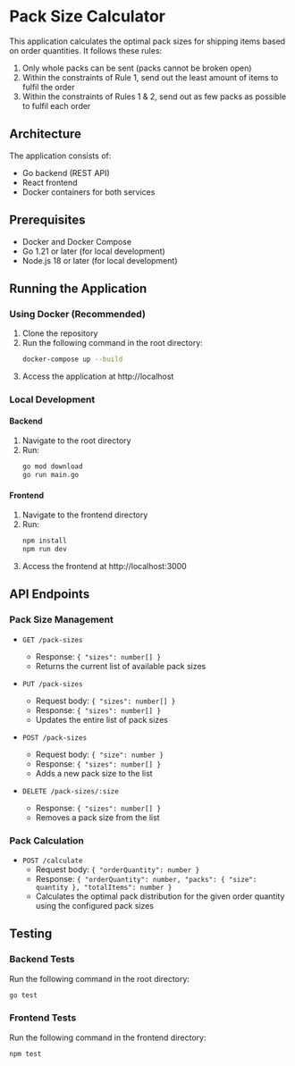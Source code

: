 # Pack Size Calculator

This application calculates the optimal pack sizes for shipping items based on order quantities. It follows these rules:
1. Only whole packs can be sent (packs cannot be broken open)
2. Within the constraints of Rule 1, send out the least amount of items to fulfil the order
3. Within the constraints of Rules 1 & 2, send out as few packs as possible to fulfil each order

## Architecture

The application consists of:
- Go backend (REST API)
- React frontend
- Docker containers for both services

## Prerequisites

- Docker and Docker Compose
- Go 1.21 or later (for local development)
- Node.js 18 or later (for local development)

## Running the Application

### Using Docker (Recommended)

1. Clone the repository
2. Run the following command in the root directory:
   ```bash
   docker-compose up --build
   ```
3. Access the application at http://localhost

### Local Development

#### Backend
1. Navigate to the root directory
2. Run:
   ```bash
   go mod download
   go run main.go
   ```

#### Frontend
1. Navigate to the frontend directory
2. Run:
   ```bash
   npm install
   npm run dev
   ```
3. Access the frontend at http://localhost:3000

## API Endpoints

### Pack Size Management
- `GET /pack-sizes`
  - Response: `{ "sizes": number[] }`
  - Returns the current list of available pack sizes

- `PUT /pack-sizes`
  - Request body: `{ "sizes": number[] }`
  - Response: `{ "sizes": number[] }`
  - Updates the entire list of pack sizes

- `POST /pack-sizes`
  - Request body: `{ "size": number }`
  - Response: `{ "sizes": number[] }`
  - Adds a new pack size to the list

- `DELETE /pack-sizes/:size`
  - Response: `{ "sizes": number[] }`
  - Removes a pack size from the list

### Pack Calculation
- `POST /calculate`
  - Request body: `{ "orderQuantity": number }`
  - Response: `{ "orderQuantity": number, "packs": { "size": quantity }, "totalItems": number }`
  - Calculates the optimal pack distribution for the given order quantity using the configured pack sizes

## Testing

### Backend Tests
Run the following command in the root directory:
```bash
go test
```

### Frontend Tests
Run the following command in the frontend directory:
```bash
npm test
``` 